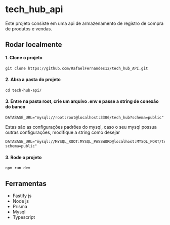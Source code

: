 # tech_hub_api
Este projeto consiste em uma api de armazenamento de registro de compra de produtos e vendas.

## Rodar localmente
#### 1. Clone o projeto
    git clone https://github.com/RafaelFernandes12/tech_hub_API.git
#### 2. Abra a pasta do projeto
    cd tech-hub-api/
#### 3. Entre na pasta root, crie um arquivo .env e passe a string de conexão do banco
    DATABASE_URL="mysql://root:root@localhost:3306/tech_hub?schema=public"
Estas são as configurações padrões do mysql, caso o seu mysql possua outras configurações, modifique a string como desejar

    DATABASE_URL="mysql://MYSQL_ROOT:MYSQL_PASSWORD@localhost:MYSQL_PORT/tech_hub?schema=public"
#### 3. Rode o projeto
    npm run dev

## Ferramentas
* Fastify js
* Node js
* Prisma
* Mysql
* Typescript